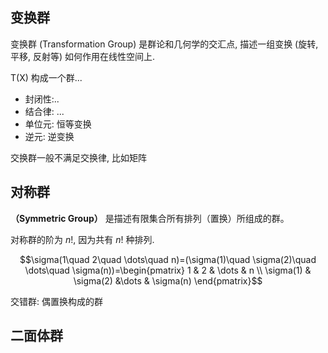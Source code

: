 ## 变换群

变换群 (Transformation Group) 是群论和几何学的交汇点, 描述一组变换 (旋转, 平移, 反射等) 如何作用在线性空间上.

T(X) 构成一个群...
- 封闭性:..
- 结合律: ...
- 单位元: 恒等变换
- 逆元: 逆变换

交换群一般不满足交换律, 比如矩阵

## 对称群

**（Symmetric Group）** 是描述有限集合所有排列（置换）所组成的群。

对称群的阶为 $n!$, 因为共有 $n!$ 种排列.

$$\sigma(1\quad 2\quad \dots\quad  n)=(\sigma(1)\quad \sigma(2)\quad \dots\quad \sigma(n))=\begin{pmatrix}
1 & 2 & \dots & n \\
\sigma(1) & \sigma(2) &\dots & \sigma(n)
\end{pmatrix}$$

交错群: 偶置换构成的群

## 二面体群

